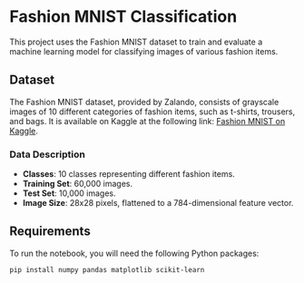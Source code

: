 # Fashion MNIST Classification

This project uses the Fashion MNIST dataset to train and evaluate a machine learning model for classifying images of various fashion items.

## Dataset
The Fashion MNIST dataset, provided by Zalando, consists of grayscale images of 10 different categories of fashion items, such as t-shirts, trousers, and bags. It is available on Kaggle at the following link: [Fashion MNIST on Kaggle](https://www.kaggle.com/datasets/zalando-research/fashionmnist).

### Data Description
- **Classes**: 10 classes representing different fashion items.
- **Training Set**: 60,000 images.
- **Test Set**: 10,000 images.
- **Image Size**: 28x28 pixels, flattened to a 784-dimensional feature vector.

## Requirements
To run the notebook, you will need the following Python packages:
```bash
pip install numpy pandas matplotlib scikit-learn
